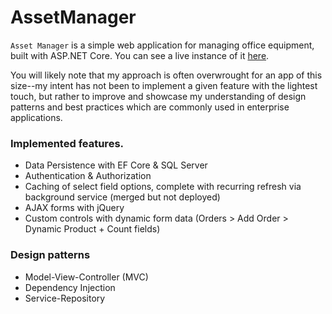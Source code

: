 # AssetManager

`Asset Manager` is a simple web application for managing office equipment, built with ASP.NET Core. You can see a live instance of it [here](https://assetmanager20221118085014.azurewebsites.net/).   
  
You will likely note that my approach is often overwrought for an app of this size--my intent has not been to implement a given feature with the lightest touch, but rather to improve and showcase my understanding of design patterns and best practices which are commonly used in enterprise applications.   
    
### Implemented features. 
<ul>
  <li>Data Persistence with EF Core & SQL Server</li>
  <li>Authentication & Authorization</li>
  <li>Caching of select field options, complete with recurring refresh via background service (merged but not deployed)</li>
  <li>AJAX forms with jQuery</li>
  <li>Custom controls with dynamic form data (Orders > Add Order > Dynamic Product + Count fields)</li>
</ul>

### Design patterns
<ul>
  <li>Model-View-Controller (MVC)</li>
  <li>Dependency Injection</li>
  <li>Service-Repository</li>
</ul>
